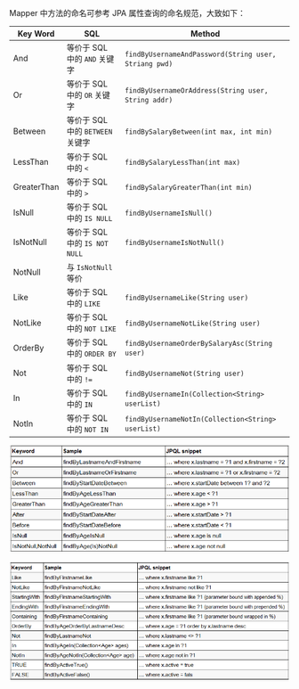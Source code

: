 Mapper 中方法的命名可参考 JPA 属性查询的命名规范，大致如下：

| Key Word    | SQL                              | Method                                                |
| ----------- | -------------------------------- | ----------------------------------------------------- |
| And         | 等价于 SQL 中的 `AND` 关键字     | `findByUsernameAndPassword(String user, Striang pwd)` |
| Or          | 等价于 SQL 中的 `OR` 关键字      | `findByUsernameOrAddress(String user, String addr)`   |
| Between     | 等价于 SQL 中的 `BETWEEN` 关键字 | `findBySalaryBetween(int max, int min)`               |
| LessThan    | 等价于 SQL 中的 `<`              | `findBySalaryLessThan(int max)`                       |
| GreaterThan | 等价于 SQL 中的 `>`              | `findBySalaryGreaterThan(int min)`                    |
| IsNull      | 等价于 SQL 中的 `IS NULL`        | `findByUsernameIsNull()`                              |
| IsNotNull   | 等价于 SQL 中的 `IS NOT NULL`    | `findByUsernameIsNotNull()`                           |
| NotNull     | 与 `IsNotNull` 等价              |                                                       |
| Like        | 等价于 SQL 中的 `LIKE`           | `findByUsernameLike(String user)`                     |
| NotLike     | 等价于 SQL 中的 `NOT LIKE`       | `findByUsernameNotLike(String user)`                  |
| OrderBy     | 等价于 SQL 中的 `ORDER BY`       | `findByUsernameOrderBySalaryAsc(String user)`         |
| Not         | 等价于 SQL 中的 `!=`             | `findByUsernameNot(String user)`                      |
| In          | 等价于 SQL 中的 `IN`             | `findByUsernameIn(Collection<String> userList)`       |
| NotIn       | 等价于 SQL 中的 `NOT IN`         | `findByUsernameNotIn(Collection<String> userList)`    |


![](../img/jpa-name-convention-1.png)

![](../img/jpa-name-convention-2.png)